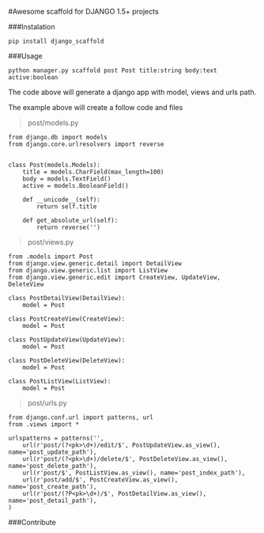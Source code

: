 #Awesome scaffold for DJANGO 1.5+ projects

###Instalation

    pip install django_scaffold

###Usage

    python manager.py scaffold post Post title:string body:text active:boolean

The code above will generate a django app with model, views and urls path.

The example above will create a follow code and files

>post/models.py

    from django.db import models
    from django.core.urlresolvers import reverse


    class Post(models.Models):
        title = models.CharField(max_length=100)
        body = models.TextField()
        active = models.BooleanField()

        def __unicode__(self):
            return self.title

        def get_absolute_url(self):
            return reverse('')

>post/views.py

    from .models import Post
    from django.view.generic.detail import DetailView
    from django.view.generic.list import ListView
    from django.view.generic.edit import CreateView, UpdateView, DeleteView

    class PostDetailView(DetailView):
        model = Post

    class PostCreateView(CreateView):
        model = Post

    class PostUpdateView(UpdateView):
        model = Post

    class PostDeleteView(DeleteView):
        model = Post

    class PostListView(ListView):
        model = Post

>post/urls.py


    from django.conf.url import patterns, url
    from .views import *

    urlspatterns = patterns('',
        url(r'post/(?<pk>\d+)/edit/$', PostUpdateView.as_view(), name='post_update_path'),
        url(r'post/(?<pk>\d+)/delete/$', PostDeleteView.as_view(), name='post_delete_path'),
        url(r'post/$', PostListView.as_view(), name='post_index_path'),
        url(r'post/add/$', PostCreateView.as_view(), name='post_create_path'),
        url(r'post/(?P<pk>\d+)/$', PostDetailView.as_view(), name='post_detail_path'),
    )



###Contribute

